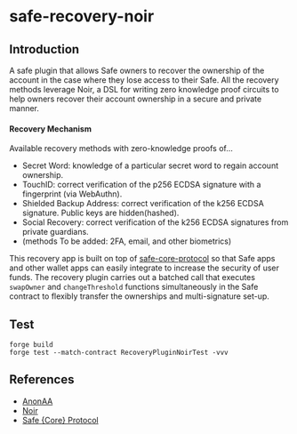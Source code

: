 # safe-recovery-noir

## Introduction
A safe plugin that allows Safe owners to recover the ownership of the account in the case where they lose access to their Safe. All the recovery methods leverage Noir, a DSL for writing zero knowledge proof circuits to help owners recover their account ownership in a secure and private manner.  

#### Recovery Mechanism
Available recovery methods with zero-knowledge proofs of...
- Secret Word: knowledge of a particular secret word to regain account ownership.  
- TouchID: correct verification of the p256 ECDSA signature with a fingerprint (via WebAuthn).  
- Shielded Backup Address: correct verification of the k256 ECDSA signature. Public keys are hidden(hashed).
- Social Recovery: correct verification of the k256 ECDSA signatures from private guardians.
- (methods To be added: 2FA, email, and other biometrics)

This recovery app is built on top of [safe-core-protocol](https://github.com/5afe/safe-core-protocol) so that Safe apps and other wallet apps can easily integrate to increase the security of user funds. The recovery plugin carries out a batched call that executes `swapOwner` and `changeThreshold` functions simultaneously in the Safe contract to flexibly transfer the ownerships and multi-signature set-up.  

## Test

```shell
forge build
forge test --match-contract RecoveryPluginNoirTest -vvv 
```

## References

- [AnonAA](https://github.com/porco-rosso-j/zk-ecdsAA)
- [Noir](https://noir-lang.org/)
- [Safe {Core} Protocol](https://docs.safe.global/safe-core-protocol/safe-core-protocol)
